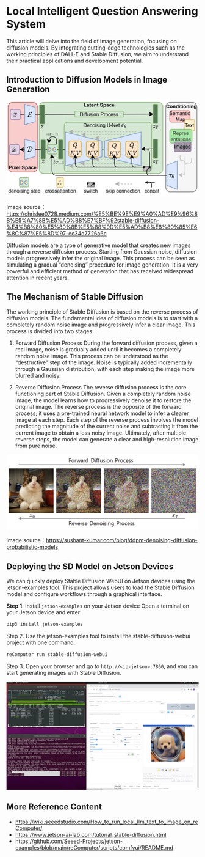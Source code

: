# Local Intelligent Question Answering System

This article will delve into the field of image generation, focusing on diffusion models. By integrating cutting-edge technologies such as the working principles of DALL·E and Stable Diffusion, we aim to understand their practical applications and development potential.

## Introduction to Diffusion Models in Image Generation

<p align="center">
    <img src="./images/diffusion_model.png" alt="diffusion model">
</p>

Image source：https://chrislee0728.medium.com/%E5%BE%9E%E9%A0%AD%E9%96%8B%E5%A7%8B%E5%AD%B8%E7%BF%92stable-diffusion-%E4%B8%80%E5%80%8B%E5%88%9D%E5%AD%B8%E8%80%85%E6%8C%87%E5%8D%97-ec34d7726a6c 

Diffusion models are a type of generative model that creates new images through a reverse diffusion process. Starting from Gaussian noise, diffusion models progressively infer the original image. This process can be seen as simulating a gradual “denoising” procedure for image generation. It is a very powerful and efficient method of generation that has received widespread attention in recent years.

## The Mechanism of Stable Diffusion

The working principle of Stable Diffusion is based on the reverse process of diffusion models. The fundamental idea of diffusion models is to start with a completely random noise image and progressively infer a clear image. This process is divided into two stages:

1. Forward Diffusion Process During the forward diffusion process, given a real image, noise is gradually added until it becomes a completely random noise image. This process can be understood as the “destructive” step of the image. Noise is typically added incrementally through a Gaussian distribution, with each step making the image more blurred and noisy.

2. Reverse Diffusion Process The reverse diffusion process is the core functioning part of Stable Diffusion. Given a completely random noise image, the model learns how to progressively denoise it to restore the original image. The reverse process is the opposite of the forward process; it uses a pre-trained neural network model to infer a clearer image at each step. Each step of the reverse process involves the model predicting the magnitude of the current noise and subtracting it from the current image to obtain a less noisy image. Ultimately, after multiple reverse steps, the model can generate a clear and high-resolution image from pure noise.

<p align="center">
    <img src="./images/diffusion_model1.png" alt="diffusion model">
</p>

Image source：https://sushant-kumar.com/blog/ddpm-denoising-diffusion-probabilistic-models 

## Deploying the SD Model on Jetson Devices

We can quickly deploy Stable Diffusion WebUI on Jetson devices using the jetson-examples tool. This project allows users to load the Stable Diffusion model and configure workflows through a graphical interface.

**Step 1.** Install `jetson-examples` on your Jetson device Open a terminal on your Jetson device and enter:

```bash
pip3 install jetson-examples
```

Step 2. Use the jetson-examples tool to install the stable-diffusion-webui project with one command:

```bash
reComputer run stable-diffusion-webui
```

Step 3. Open your browser and go to `http://<ip-jetson>:7860`, and you can start generating images with Stable Diffusion.

<p align="center">
    <img src="./images/test.png" alt="test">
</p>

## More Reference Content
- https://wiki.seeedstudio.com/How_to_run_local_llm_text_to_image_on_reComputer/ 
- https://www.jetson-ai-lab.com/tutorial_stable-diffusion.html 
- https://github.com/Seeed-Projects/jetson-examples/blob/main/reComputer/scripts/comfyui/README.md 


